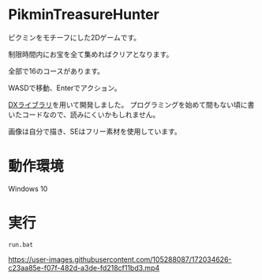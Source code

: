 # PikminTreasureHunter
ピクミンをモチーフにした2Dゲームです。

制限時間内にお宝を全て集めればクリアとなります。

全部で16のコースがあります。

WASDで移動、Enterでアクション。

[DXライブラリ](https://dxlib.xsrv.jp/)を用いて開発しました。
プログラミングを始めて間もない頃に書いたコードなので、読みにくいかもしれません。

画像は自分で描き、SEはフリー素材を使用しています。

# 動作環境
Windows 10

# 実行
`run.bat`

https://user-images.githubusercontent.com/105288087/172034626-c23aa85e-f07f-482d-a3de-fd218cf11bd3.mp4
